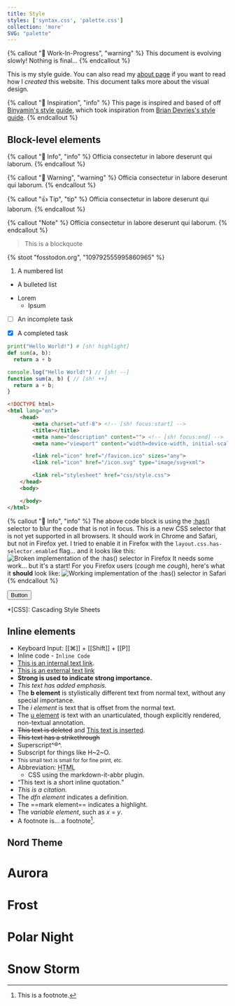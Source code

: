 ```yaml
---
title: Style
styles: ['syntax.css', 'palette.css']
collection: 'more'
SVG: "palette"
---
```


{% callout ":construction: Work-In-Progress", "warning" %}
This document is evolving slowly! Nothing is final...
{% endcallout %}

This is my style guide. You can also read my [about page](/about) if you want to read how I *created* this website. This document talks more about the visual design.

{% callout ":book: Inspiration", "info" %}
This page is inspired and based of off [Binyamin's style guide](https://binyam.in/style/), which took inspiration from [Brian Devries's style guide](https://brianjdevries.com/style-guide/).
{% endcallout %}


## Block-level elements

{% callout ":book: Info", "info" %}
Officia consectetur in labore deserunt qui laborum.
{% endcallout %}

{% callout ":construction: Warning", "warning" %}
Officia consectetur in labore deserunt qui laborum.
{% endcallout %}

{% callout ":thumbsup: Tip", "tip" %}
Officia consectetur in labore deserunt qui laborum.
{% endcallout %}

{% callout "Note" %}
Officia consectetur in labore deserunt qui laborum.
{% endcallout %}

> This is a blockquote

{% stoot "fosstodon.org", "109792555995860965" %}


1. A numbered list

* A bulleted list

- Lorem
  - Ipsum

- [ ] An incomplete task
- [x] A completed task


```py
print("Hello World!") # [sh! highlight]
def sum(a, b):
  return a + b
```

```js
console.log("Hello World!") // [sh! --]
function sum(a, b) { // [sh! ++]
  return a + b;
}
```

```html
<!DOCTYPE html>
<html lang="en">
    <head>
        <meta charset="utf-8"> <!-- [sh! focus:start] -->
        <title></title>
        <meta name="description" content=""> <!-- [sh! focus:end] -->
        <meta name="viewport" content="width=device-width, initial-scale=1">

        <link rel="icon" href="/favicon.ico" sizes="any">
        <link rel="icon" href="/icon.svg" type="image/svg+xml">

        <link rel="stylesheet" href="css/style.css">
    </head>
    <body>

    </body>
</html>
```

{% callout ":book: Info", "info" %}
The above code block is using the [:has()](https://developer.mozilla.org/en-US/docs/Web/CSS/:has) selector to blur the code that is not in focus. This is a new CSS selector that is not yet supported in all browsers. It should work in Chrome and Safari, but not in Firefox yet. I tried to enable it in Firefox with the `layout.css.has-selector.enabled` flag... and it looks like this:
![Broken implementation of the :has() selector in Firefox](/assets/images/content/firefox-has-selector-failed.png)
It needs some work... but it's a start! For you Firefox users (*cough* me *cough*), here's what it **should** look like:
![Working implementation of the :has() selector in Safari](/assets/images/content/has-selector.png)
{% endcallout %}

<button class="btn">Button</button>

*[CSS]: Cascading Style Sheets

## Inline elements
- Keyboard Input: [[⌘]] + [[Shift]] + [[P]]
- Inline code - `Inline Code`
- [This is an internal text link](#).
- [This is an external text link](https://github.com)
- **Strong is used to indicate strong importance.**
- _This text has added emphasis._
- The <b>b element</b> is stylistically different text from normal text, without any special importance.
- The <i>i element</i> is text that is offset from the normal text.
- The <u>u element</u> is text with an unarticulated, though explicitly rendered, non-textual annotation.
- <del>This text is deleted</del> and <ins>This text is inserted</ins>.
- <s>This text has a strikethrough</s>
- Superscript^®^.
- Subscript for things like H~2~O.
- <small>This small text is small for for fine print, etc.</small>
- Abbreviation: <abbr title="Hyper Text Markup Language">HTML</abbr>
	- CSS using the markdown-it-abbr plugin.
- <q cite="https://developer.mozilla.org/en-US/docs/HTML/Element/q">This text is a short inline quotation.</q>
- <cite>This is a citation.</cite>
- The <dfn>dfn element</dfn> indicates a definition.
- The ==mark element== indicates a highlight.
- The <var>variable element</var>, such as <var>x</var> = <var>y</var>.
- A footnote is... a footnote[^1].


[^1]: This is a footnote.


## Nord Theme

<div class="colors-container">
	<div id="aurora" class="wrapper">
	<h1 class="title">Aurora</h1>
		<div class="palette-card">
			<div class="palette large">
			<div class="swatch-box">
				<div data-color="#bf616a" class="color"></div>
			</div>
			<div class="swatch-box">
				<div data-color="#d08770" class="color"></div>
			</div>
			<div class="swatch-box">
				<div data-color="#ebcb8b" class="color"></div>
			</div>
			<div class="swatch-box">
				<div data-color="#a3be8c" class="color"></div>
			</div>
			<div class="swatch-box">
				<div data-color="#b48ead" class="color"></div>
			</div>
			</div>
		</div>
	</div>
	<div id="frost" class="wrapper">
		<h1 class="title">Frost</h1>
		<div class="palette-card">
			<div class="palette">
				<div class="swatch-box">
					<div data-color="#8fbcbb" class="color"></div>
				</div>
				<div class="swatch-box">
					<div data-color="#88c0d0" class="color"></div>
				</div>
				<div class="swatch-box">
					<div data-color="#81a1c1" class="color"></div>
				</div>
				<div class="swatch-box">
					<div data-color="#5e81ac" class="color"></div>
				</div>
			</div>
		</div>
	</div>
	<div id="polar-night" class="wrapper">
		<h1 class="title">Polar Night</h1>
		<div class="palette-card">
			<div class="palette">
				<div class="swatch-box">
					<div data-color="#2e3440" class="color"></div>
				</div>
				<div class="swatch-box">
					<div data-color="#3b4252" class="color"></div>
				</div>
				<div class="swatch-box">
					<div data-color="#434c5e" class="color"></div>
				</div>
				<div class="swatch-box">
					<div data-color="#4c566a" class="color"></div>
				</div>
			</div>
		</div>
	</div>
	<div id="snow-storm" class="wrapper">
		<h1 class="title">Snow Storm</h1>
		<div class="palette-card">
			<div class="palette small">
				<div class="swatch-box">
					<div data-color="#d8dee9" class="color"></div>
				</div>
				<div class="swatch-box">
					<div data-color="#e5e9f0" class="color"></div>
				</div>
				<div class="swatch-box">
					<div data-color="#eceff4" class="color"></div>
				</div>
			</div>
		</div>
	</div>
</div>

<script>
	const swatches = document.querySelectorAll(".swatch-box");
	swatches.forEach((swatch) => {
		const divColor = swatch.querySelector(".color");
		const background = divColor.getAttribute("data-color");
		divColor.style.backgroundColor = background;

		const divLabel = document.createElement("div");
		divLabel.classList.add("label");
		const divLabelText = document.createElement("span");
		divLabelText.classList.add("text");
		divLabelText.textContent = background;
		swatch.appendChild(divLabel);
		divLabel.append(divLabelText);

		const divLabelButton = document.createElement("button");
		divLabelButton.innerHTML =
			'<svg id="icon-copy" viewBox="0 0 24 24"><path d="M19,21H8V7H19M19,5H8A2,2 0 0,0 6,7V21A2,2 0 0,0 8,23H19A2,2 0 0,0 21,21V7A2,2 0 0,0 19,5M16,1H4A2,2 0 0,0 2,3V17H4V3H16V1Z"></path></svg>';
		divLabelButton.addEventListener("click", (event) => {
			navigator.clipboard.writeText(background);
	});

	divLabel.appendChild(divLabelButton);
});
</script>